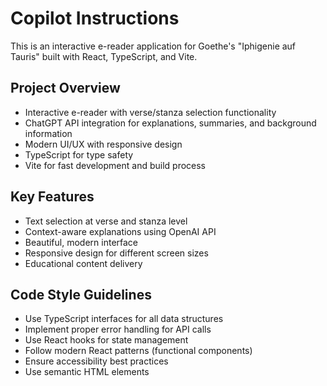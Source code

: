 # Copilot Instructions

<!-- Use this file to provide workspace-specific custom instructions to Copilot. For more details, visit https://code.visualstudio.com/docs/copilot/copilot-customization#_use-a-githubcopilotinstructionsmd-file -->

This is an interactive e-reader application for Goethe's "Iphigenie auf Tauris" built with React, TypeScript, and Vite.

## Project Overview
- Interactive e-reader with verse/stanza selection functionality
- ChatGPT API integration for explanations, summaries, and background information
- Modern UI/UX with responsive design
- TypeScript for type safety
- Vite for fast development and build process

## Key Features
- Text selection at verse and stanza level
- Context-aware explanations using OpenAI API
- Beautiful, modern interface
- Responsive design for different screen sizes
- Educational content delivery

## Code Style Guidelines
- Use TypeScript interfaces for all data structures
- Implement proper error handling for API calls
- Use React hooks for state management
- Follow modern React patterns (functional components)
- Ensure accessibility best practices
- Use semantic HTML elements
